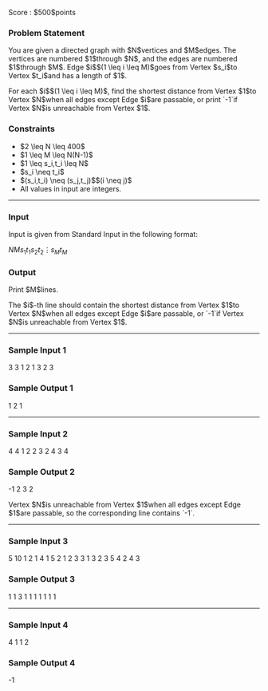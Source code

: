 
<div>

<span>

<span>

<p>
Score : $500$points
</p>

<div>

<section>

### **Problem Statement**

<p>
You are given a directed graph with $N$vertices and $M$edges. The vertices are numbered $1$through $N$, and the edges are numbered $1$through $M$. Edge $i$$(1 \leq i \leq M)$goes from Vertex $s_i$to Vertex $t_i$and has a length of $1$.
</p>

<p>
For each $i$$(1 \leq i \leq M)$, find the shortest distance from Vertex $1$to Vertex $N$when all edges except Edge $i$are passable, or print `-1`if Vertex $N$is unreachable from Vertex $1$. 
</p>

</section>

</div>

<div>

<section>

### **Constraints**

<ul>

<li>
$2 \leq N \leq 400$
</li>

<li>
$1 \leq M \leq N(N-1)$
</li>

<li>
$1 \leq s_i,t_i \leq N$
</li>

<li>
$s_i \neq t_i$
</li>

<li>
$(s_i,t_i) \neq (s_j,t_j)$$(i \neq j)$
</li>

<li>
All values in input are integers.
</li>

</ul>

</section>

</div>

---

<div>

<div>

<section>

### **Input**

<p>
Input is given from Standard Input in the following format:
</p>

<div>

$N$$M$$s_1$$t_1$$s_2$$t_2$$\vdots$$s_M$$t_M$
</div>

</section>

</div>

<div>

<section>

### **Output**

<p>
Print $M$lines.
</p>

<p>
The $i$-th line should contain the shortest distance from Vertex $1$to Vertex $N$when all edges except Edge $i$are passable, or `-1`if Vertex $N$is unreachable from Vertex $1$. 
</p>

</section>

</div>

</div>

---

<div>

<section>

### **Sample Input 1**

<div>

3 3
1 2
1 3
2 3

</div>

</section>

</div>

<div>

<section>

### **Sample Output 1**

<div>

1
2
1

</div>

</section>

</div>

---

<div>

<section>

### **Sample Input 2**

<div>

4 4
1 2
2 3
2 4
3 4

</div>

</section>

</div>

<div>

<section>

### **Sample Output 2**

<div>

-1
2
3
2

</div>

<p>
Vertex $N$is unreachable from Vertex $1$when all edges except Edge $1$are passable, so the corresponding line contains `-1`.
</p>

</section>

</div>

---

<div>

<section>

### **Sample Input 3**

<div>

5 10
1 2
1 4
1 5
2 1
2 3
3 1
3 2
3 5
4 2
4 3

</div>

</section>

</div>

<div>

<section>

### **Sample Output 3**

<div>

1
1
3
1
1
1
1
1
1
1

</div>

</section>

</div>

---

<div>

<section>

### **Sample Input 4**

<div>

4 1
1 2

</div>

</section>

</div>

<div>

<section>

### **Sample Output 4**

<div>

-1

</div>

</section>

</div>

</span>

</span>

</div>
